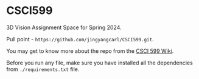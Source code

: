 # CSCI599
3D Vision Assignment Space for Spring 2024.

Pull point - `https://github.com/jingyangcarl/CSCI599.git`.

You may get to know more about the repo from the [CSCI 599 Wiki](https://github.com/NikhilKamathB/CSCI599/wiki).

Before you run any file, make sure you have installed all the dependencies from `./requirements.txt` file. 